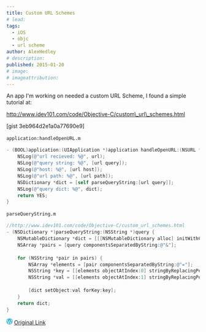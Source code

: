 ```yaml
---
title: Custom URL Schemes
# lead:
tags:
  - iOS
  - objc
  - url scheme
author: AlexHedley
# description:
published: 2015-01-20
# image:
# imageattribution:
---
```


An app I'm working on needed a custom URL Scheme, I found a simple tutorial at:

http://www.idev101.com/code/Objective-C/custom\_url\_schemes.html

\[gist 3eb964d2e1a0a77690e9\]

<?# Gist 3eb964d2e1a0a77690e9 /?>

`application:handleOpenURL.m`

```objectivec
- (BOOL)application:(UIApplication *)application handleOpenURL:(NSURL *)url {
    NSLog(@"url recieved: %@", url);
    NSLog(@"query string: %@", [url query]);
    NSLog(@"host: %@", [url host]);
    NSLog(@"url path: %@", [url path]);
    NSDictionary *dict = [self parseQueryString:[url query]];
    NSLog(@"query dict: %@", dict);
    return YES;
}
```

`parseQueryString.m`

```objectivec
//http://www.idev101.com/code/Objective-C/custom_url_schemes.html
- (NSDictionary *)parseQueryString:(NSString *)query {
    NSMutableDictionary *dict = [[[NSMutableDictionary alloc] initWithCapacity:6] autorelease];
    NSArray *pairs = [query componentsSeparatedByString:@"&"];

    for (NSString *pair in pairs) {
        NSArray *elements = [pair componentsSeparatedByString:@"="];
        NSString *key = [[elements objectAtIndex:0] stringByReplacingPercentEscapesUsingEncoding:NSUTF8StringEncoding];
        NSString *val = [[elements objectAtIndex:1] stringByReplacingPercentEscapesUsingEncoding:NSUTF8StringEncoding];

        [dict setObject:val forKey:key];
    }
    return dict;
}
```

![Wordpress](../images/wordpress.png "Wordpress") [Original Link](https://alexhedley.wordpress.com/2015/01/20/custom-url-schemes/)
